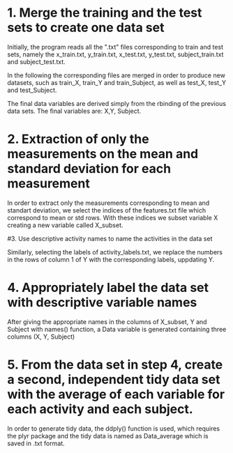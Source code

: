 # 1. Merge the training and the test sets to create one data set
Initially, the program reads all the ".txt" files corresponding to train and test sets, namely the x_train.txt, y_train.txt, x_test.txt, y_test.txt, subject_train.txt and subject_test.txt. 

In the following the corresponding files are merged in order to produce new datasets, such as train_X, train_Y and train_Subject, as well as  test_X, test_Y and test_Subject. 

The final data variables are derived simply from the rbinding of the previous data sets. The final variables are: X,Y, Subject.

# 2. Extraction of only the measurements on the mean and standard deviation for each measurement

In order to extract only the measurements corresponding to mean and standart deviation, we select the indices of the features.txt file which correspond to mean or std rows. With these indices we subset variable X creating a new variable called X_subset. 

#3. Use descriptive activity names to name the activities in the data set

Similarly, selecting the labels of activity_labels.txt, we replace the numbers in the rows of column 1 of Y with the corresponding labels, uppdating Y.

# 4. Appropriately label the data set with descriptive variable names
After giving the appropriate names in the columns of X_subset, Y and Subject with names() function, a Data variable is generated containing three columns (X, Y, Subject)

# 5. From the data set in step 4, create a second,  independent tidy data set with the average of each variable for each activity and each subject.

In order to generate tidy data, the ddply() function is used, which requires the plyr package and the tidy data is named as Data_average which is saved in .txt format.




